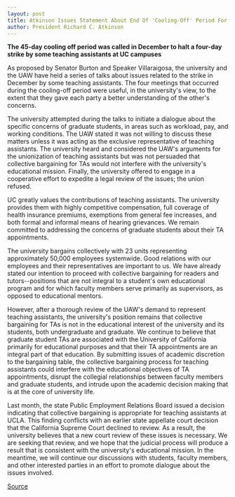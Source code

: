 ```yaml
---
layout: post
title: Atkinson Issues Statement About End Of 'Cooling-Off' Period For TA Strike
author: President Richard C. Atkinson
---
```


**The 45-day cooling off period was called in December to halt a four-day strike by some teaching assistants at UC campuses**

As proposed by Senator Burton and Speaker Villaraigosa, the university and the UAW have held a series of talks about issues related to the strike in December by some teaching assistants. The four meetings that occurred during the cooling-off period were useful, in the university's view, to the extent that they gave each party a better understanding of the other's concerns.

The university attempted during the talks to initiate a dialogue about the specific concerns of graduate students, in areas such as workload, pay, and working conditions. The UAW stated it was not willing to discuss these matters unless it was acting as the exclusive representative of teaching assistants. The university heard and considered the UAW's arguments for the unionization of teaching assistants but was not persuaded that collective bargaining for TAs would not interfere with the university's educational mission. Finally, the university offered to engage in a cooperative effort to expedite a legal review of the issues; the union refused.

UC greatly values the contributions of teaching assistants. The university provides them with highly competitive compensation, full coverage of health insurance premiums, exemptions from general fee increases, and both formal and informal means of hearing grievances. We remain committed to addressing the concerns of graduate students about their TA appointments.

The university bargains collectively with 23 units representing approximately 50,000 employees systemwide. Good relations with our employees and their representatives are important to us. We have already stated our intention to proceed with collective bargaining for readers and tutors--positions that are not integral to a student's own educational program and for which faculty members serve primarily as supervisors, as opposed to educational mentors.

However, after a thorough review of the UAW's demand to represent teaching assistants, the university's position remains that collective bargaining for TAs is not in the educational interest of the university and its students, both undergraduate and graduate. We continue to believe that graduate student TAs are associated with the University of California primarily for educational purposes and that their TA appointments are an integral part of that education. By submitting issues of academic discretion to the bargaining table, the collective bargaining process for teaching assistants could interfere with the educational objectives of TA appointments, disrupt the collegial relationships between faculty members and graduate students, and intrude upon the academic decision making that is at the core of university life.

Last month, the state Public Employment Relations Board issued a decision indicating that collective bargaining is appropriate for teaching assistants at UCLA. This finding conflicts with an earlier state appellate court decision that the California Supreme Court declined to review. As a result, the university believes that a new court review of these issues is necessary. We are seeking that review, and we hope that the judicial process will produce a result that is consistent with the university's educational mission. In the meantime, we will continue our discussions with students, faculty members, and other interested parties in an effort to promote dialogue about the issues involved.

[Source](http://www1.ucsc.edu/oncampus/currents/98-99/01-25/ucop.strike.htm "Permalink to UCOP statement regarding strike cooling-off period; 01-25-99")
